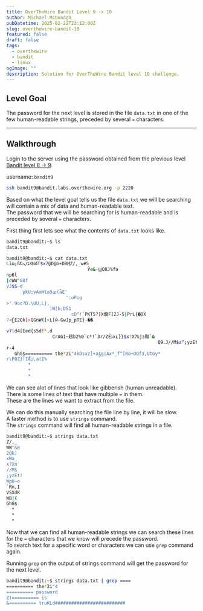 ```yaml
---
title: OverTheWire Bandit Level 9 -> 10
author: Michael McDonagh
pubDatetime: 2025-02-22T23:12:00Z
slug: overthewire-bandit-10
featured: false
draft: false
tags:
  - overthewire
  - bandit
  - linux
ogImage: ""
description: Solution for OverTheWire Bandit level 10 challenge.
---
```


## Level Goal

The password for the next level is stored in the file `data.txt` in one of the few human-readable strings, preceded by several `=` characters.

---

## Walkthrough

Login to the server using the password obtained from the previous level [Bandit level 8 -> 9](post/overthewire-bandit-9).  

username: `bandit9`  

```bash
ssh bandit9@bandit.labs.overthewire.org -p 2220
```

Based on what the level goal tells us the file `data.txt` we will be searching will contain a mix of data and human-readable text.  
The password that we will be searching for is human-readable and is preceded by several `=` characters.  

First thing first lets see what the contents of `data.txt` looks like.

```bash
bandit9@bandit:~$ ls
data.txt

bandit9@bandit:~$ cat data.txt 
Llω;ßOܛǤXNdT$x7@D@o+DBM֢Z/,_w#5
                              Ўe&-ϢQ8J%fa
np6l
|cWW"&8f
VJ$S~d
      pkU;ֿvAmHtɘ3ߘ(ǟE'
                      ':uPעg
>'.9oc?D.\UU,L},
                )W[b;D51
                        cD^!`PKT5?)X爓F]2J-5|PrL{�DX
7<ʗE2Qk)>QGnW([>L[ŵ-GwJp_pTE}-��

v7[d4[Eed{s5d!۫*.d
                 CrAG1~趤b2%0`c*!`3r/ZȆڎxʟ}}$x?X7ҟjͽ黜`&
                                                        Q9܅J//M$a^;yzEt!pU~eϸ`Rn,IMTՁB$1,ɚџ|\{ɘV媼G74@[tk4ӶhobXQ��O`<!LVSXdKium��m\WB|{,xvdТxIY.}м&F,0fRV{l#@^SJp`EO%s~֬c}o?/
r-4
   GhG$========== the*2i"4kDsxz]+aƽg|Ax*_f^[Ro+OQf3,UtGy*
r\P0Z}آIǢك,ä(I%
        *
        *
        *
```

We can see alot of lines that look like gibberish (human unreadable).  
There is some lines of text that have multiple `=` in them.  
These are the lines we want to extract from the file.

We can do this manually searching the file line by line, it will be slow.  
A faster method is to use `strings` command.  
The `strings` command will find all human-readable strings in a file.

```bash
bandit9@bandit:~$ strings data.txt
Z/,_
WW"&8
2Qk)
xWa_
x?Xn
//M$
;yzEt!
WpU~e
`Rn,I
VSXdK
WB|{
GhG$
  *
  *
  *
```

Now that we can find all human-readable strings we can search these lines for the `=` characters that we know will precede the password.  
To search text for a specific word or characters we can use `grep` command again.

Running `grep` on the output of strings command will get the password for the next level.

```bash
bandit9@bandit:~$ strings data.txt | grep ====
========== the*2i"4
========== password
Z)========== is
&========== truKLd##########################
```
